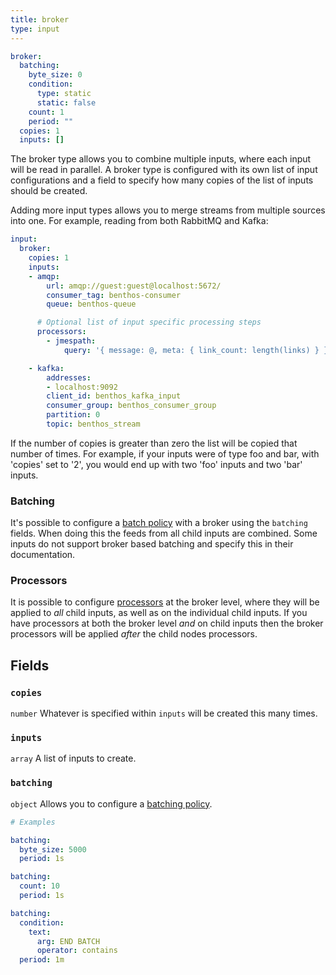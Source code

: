 ```yaml
---
title: broker
type: input
---
```


```yaml
broker:
  batching:
    byte_size: 0
    condition:
      type: static
      static: false
    count: 1
    period: ""
  copies: 1
  inputs: []
```

The broker type allows you to combine multiple inputs, where each input will be
read in parallel. A broker type is configured with its own list of input
configurations and a field to specify how many copies of the list of inputs
should be created.

Adding more input types allows you to merge streams from multiple sources into
one. For example, reading from both RabbitMQ and Kafka:

``` yaml
input:
  broker:
    copies: 1
    inputs:
    - amqp:
        url: amqp://guest:guest@localhost:5672/
        consumer_tag: benthos-consumer
        queue: benthos-queue

      # Optional list of input specific processing steps
      processors:
        - jmespath:
            query: '{ message: @, meta: { link_count: length(links) } }'

    - kafka:
        addresses:
        - localhost:9092
        client_id: benthos_kafka_input
        consumer_group: benthos_consumer_group
        partition: 0
        topic: benthos_stream
```

If the number of copies is greater than zero the list will be copied that number
of times. For example, if your inputs were of type foo and bar, with 'copies'
set to '2', you would end up with two 'foo' inputs and two 'bar' inputs.

### Batching

It's possible to configure a [batch policy](/docs/configuration/batching#batch-policy)
with a broker using the `batching` fields. When doing this the feeds
from all child inputs are combined. Some inputs do not support broker based
batching and specify this in their documentation.

### Processors

It is possible to configure [processors](/docs/components/processors/about) at
the broker level, where they will be applied to _all_ child inputs, as well as
on the individual child inputs. If you have processors at both the broker level
_and_ on child inputs then the broker processors will be applied _after_ the
child nodes processors.

## Fields

### `copies`

`number` Whatever is specified within `inputs` will be created this many times.
### `inputs`

`array` A list of inputs to create.
### `batching`

`object` Allows you to configure a [batching policy](/docs/configuration/batching).
```yaml
# Examples

batching:
  byte_size: 5000
  period: 1s

batching:
  count: 10
  period: 1s

batching:
  condition:
    text:
      arg: END BATCH
      operator: contains
  period: 1m

```
